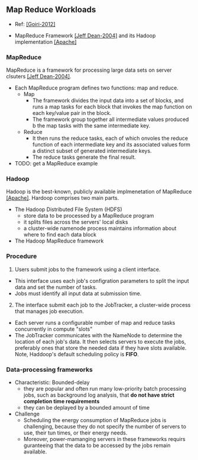 ## Map Reduce Workloads

- Ref: [[Goiri-2012]](../../papers/GoiriL12_GreenHadoop.md)

- MapReduce Framework [[Jeff Dean-2004]](http://static.googleusercontent.com/media/research.google.com/en/us/archive/mapreduce-osdi04.pdf) and its Hadoop implementation [[Apache]](http://hadoop.apache.org/) 

### MapReduce
MapReduce is a framework for processing large data sets on server clsuters [[Jeff Dean-2004]](http://static.googleusercontent.com/media/research.google.com/en/us/archive/mapreduce-osdi04.pdf). 
- Each MapReduce program defines two functions: map and reduce.
  - Map
    - The framework divides the input data into a set of blocks, and runs a map tasks for each block that invokes the map function on each key/value pair in the block. 
    - The framework group together all intermediate values produced b the map tasks with the same intermediate key.
  - Reduce
    - It then runs the reduce tasks, each of which onvoles the reduce function of each intermediate key and its associated values form a distinct subset of generated intermediate keys. 
    - The reduce tasks generate the final result.
- TODO: get a MapReduce example

### Hadoop 
Hadoop is the best-known, publicly available implmenetation of MapReduce [[Apache]](http://hadoop.apache.org/). Hardoop comprises two main parts.
- The Hadoop Distributed File System (HDFS) 
  - store data to be processed by a MapReduce program
  - it splits files across the servers' local disks
  - a cluster-wide namenode process maintains information about where to find each data block
- The Hadoop MapReduce framework
  
### Procedure
1. Users submit jobs to the framework using a client interface. 
  - This interface uses each job's configration parameters to split the input data and set the number of tasks.
  - Jobs must identify all input data at submission time.
2. The interface submit each job to the JobTracker, a cluster-wide process that manages job execution.
  - Each server runs a configurable number of map and reduce tasks concurrently in compute "slots"
  - The JobTracker communicates with the NameNode to determine the location of each job's data. It then selects servers to execute the jobs, preferably ones that store the needed data if they have slots available. Note, Haddoop's default scheduling policy is **FIFO**.




### Data-processing frameworks
- Characteristic: Bounded-delay
  - they are popular and often run many low-priority batch processing jobs, such as background log analysis, that **do not have strict completion time requirements**
  - they can be deplayed by a bounded amount of time
- Challenge
  - Scheduling the energy consumption of MapReduce jobs is challenging, because they do not specify the number of servers to use, their tun times, or their energy needs.
  - Moreover, power-mamanging servers in these frameworks requirs guranteeing that the data to be accessed by the jobs remain available.
  
